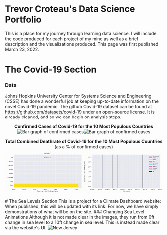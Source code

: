 # Trevor Croteau's Data Science Portfolio
This is a place for my journey through learning data science. I will include the code produced for each project of my mine as well as a brief description and the visualizations produced. This page was first published March 23, 2022.
# The Covid-19 Section
### Data
Johns Hopkins University Center for Systems Science and Engineering (CSSE) has done a wonderful job at keeping up-to-date information on the novel Covid-19 pandemic. The github Covid-19 dataset can be found at https://github.com/datasets/covid-19 under an open-source license. It is already cleaned, and so we can begin on analysis steps.
<br>
<p align="center">
    <b>Confirmed Cases of Covid-19 for the 10 Most Populous Countries</b> <br>
    <img src="https://github.com/Edgy-Toast/My-Data-Science-Portfolio/blob/main/bar_confirmed_cropped.gif" alt="Bar graph of confirmed cases" width="49.9%" style="display: inline; border-width: 0px;" /><img src="https://github.com/Edgy-Toast/My-Data-Science-Portfolio/blob/main/lineplot_confirmed_cropped.gif" alt="Bar graph of confirmed cases" width="50.1%" style="display: inline; border-width: 0px;" />
</p>
<p align="center">
    <b>Total Combined Deathrate of Covid-19 for the 10 Most Populous Countries</b> <br> (as a % of confirmed cases) <br>
    <img src="https://github.com/Edgy-Toast/My-Data-Science-Portfolio/blob/main/bar_deathrate_cropped.gif" alt="Bar graph of confirmed cases" width="50%" style="display: inline; border-width: 0px;" /><img src="https://github.com/Edgy-Toast/My-Data-Science-Portfolio/blob/main/lineplot_deathrate_cropped.gif" alt="Bar graph of confirmed cases" width="50%" style="display: inline; border-width: 0px;" />
</p>
# The Sea Levels Section
This is a project for a Climate Dashboard website: When published, this will be updated with its link. For now, we have simply demonstrations of what will be on the site.
### Changing Sea Level Animations
Although it is not made clear in the images, they run from 0ft change in sea level to a 10ft change in sea level. This is instead made clear via the website's UI.
<img src="https://github.com/Edgy-Toast/My-Data-Science-Portfolio/blob/main/NewJersey_SeaLevels.gif" alt="New Jersey" width="50%" style="display: inline; border-width: 0px;" />
